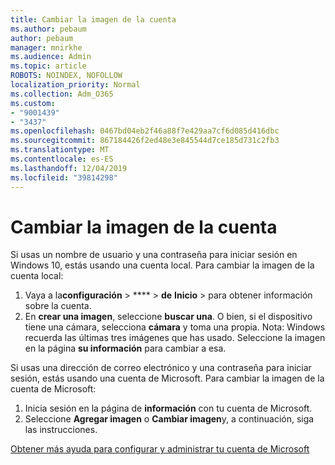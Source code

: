 ```yaml
---
title: Cambiar la imagen de la cuenta
ms.author: pebaum
author: pebaum
manager: mnirkhe
ms.audience: Admin
ms.topic: article
ROBOTS: NOINDEX, NOFOLLOW
localization_priority: Normal
ms.collection: Adm_O365
ms.custom:
- "9001439"
- "3437"
ms.openlocfilehash: 0467bd04eb2f46a88f7e429aa7cf6d085d416dbc
ms.sourcegitcommit: 867184426f2ed48e3e845544d7ce185d731c2fb3
ms.translationtype: MT
ms.contentlocale: es-ES
ms.lasthandoff: 12/04/2019
ms.locfileid: "39814298"
---
```

# <a name="change-account-picture"></a>Cambiar la imagen de la cuenta

Si usas un nombre de usuario y una contraseña para iniciar sesión en Windows 10, estás usando una cuenta local. Para cambiar la imagen de la cuenta local:

1. Vaya a la**configuración** > **** > **de** **Inicio** > para obtener información sobre la cuenta.
2. En **crear una imagen**, seleccione **buscar una**. O bien, si el dispositivo tiene una cámara, selecciona **cámara** y toma una propia. 
    Nota: Windows recuerda las últimas tres imágenes que has usado. Seleccione la imagen en la página **su información** para cambiar a esa.

Si usas una dirección de correo electrónico y una contraseña para iniciar sesión, estás usando una cuenta de Microsoft. Para cambiar la imagen de la cuenta de Microsoft:

1. Inicia sesión en la página de **información** con tu cuenta de Microsoft.
2. Seleccione **Agregar imagen** o **Cambiar imagen**y, a continuación, siga las instrucciones.

[Obtener más ayuda para configurar y administrar tu cuenta de Microsoft](https://support.microsoft.com/products/microsoft-account?category=manage-account)